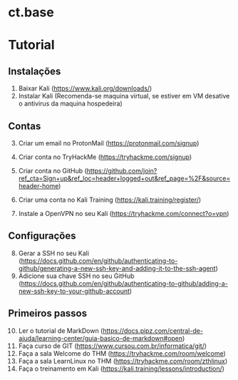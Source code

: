 
# ct.base

# Tutorial
## Instalações
01. Baixar Kali (https://www.kali.org/downloads/)
02. Instalar Kali (Recomenda-se maquina virtual, se estiver em VM desative o antivirus da maquina hospedeira)

## Contas
03. Criar um email no ProtonMail (https://protonmail.com/signup)
04. Criar conta no TryHackMe (https://tryhackme.com/signup)
05. Criar conta no GitHub (https://github.com/join?ref_cta=Sign+up&ref_loc=header+logged+out&ref_page=%2F&source=header-home)
06. Criar uma conta no Kali Training (https://kali.training/register/)

07. Instale a OpenVPN no seu Kali (https://tryhackme.com/connect?o=vpn)

## Configurações
08. Gerar a SSH no seu Kali (https://docs.github.com/en/github/authenticating-to-github/generating-a-new-ssh-key-and-adding-it-to-the-ssh-agent)
09. Adicione sua chave SSH no seu GitHub (https://docs.github.com/en/github/authenticating-to-github/adding-a-new-ssh-key-to-your-github-account)

## Primeiros passos
10. Ler o tutorial de MarkDown (https://docs.pipz.com/central-de-ajuda/learning-center/guia-basico-de-markdown#open)
11. Faça curso de GIT (https://www.cursou.com.br/informatica/git/)
12. Faça a sala Welcome do THM (https://tryhackme.com/room/welcome)
13. Faça a sala LearnLinux no THM (https://tryhackme.com/room/zthlinux)
14. Faça o treinamento em Kali (https://kali.training/lessons/introduction/)
